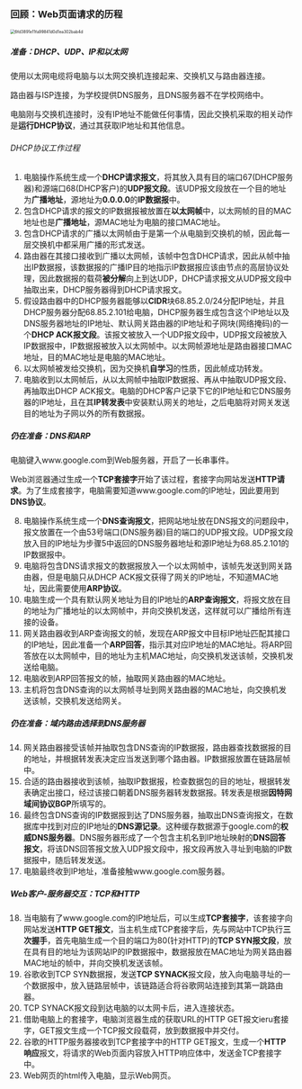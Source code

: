 ### 回顾：Web页面请求的历程

<img src="C:\Users\hp\Documents\WeChat Files\wxid_j96pgjli7gpn12\FileStorage\Temp\6fd3891e11fa99841d0d1ea302bab4d.jpg" alt="6fd3891e11fa99841d0d1ea302bab4d" style="zoom:50%;" />

##### 准备：DHCP、UDP、IP和以太网

使用以太网电缆将电脑与以太网交换机连接起来、交换机又与路由器连接。

路由器与ISP连接，为学校提供DNS服务，且DNS服务器不在学校网络中。

电脑刚与交换机连接时，没有IP地址不能做任何事情，因此交换机采取的相关动作是**运行DHCP协议**，通过其获取IP地址和其他信息。

###### DHCP协议工作过程

1. 电脑操作系统生成一个**DHCP请求报文**，将其放入具有目的端口67(DHCP服务器)和源端口68(DHCP客户)的**UDP报文段**。该UDP报文段放在一个目的地址为**广播地址**，源地址为**0.0.0.0**的**IP数据报**中。
2. 包含DHCP请求的报文的IP数据报被放置在**以太网帧**中，以太网帧的目的MAC地址也是**广播地址**，源MAC地址为电脑的接口MAC地址。
3. 包含DHCP请求的广播以太网帧由于是第一个从电脑到交换机的帧，因此每一层交换机中都采用广播的形式发送。
4. 路由器在其接口接收到广播以太网帧，该帧中包含DHCP请求，因此从帧中抽出IP数据报，该数据报的广播IP目的地指示IP数据报应该由节点的高层协议处理，因此数据报的载荷**被分解**向上到达UDP，DHCP请求报文从UDP报文段中抽取出来，DHCP服务器得到DHCP请求报文。
5. 假设路由器中的DHCP服务器能够以**CIDR**块68.85.2.0/24分配IP地址，并且DHCP服务器分配68.85.2.101给电脑，DHCP服务器生成包含这个IP地址以及DNS服务器地址的IP地址、默认网关路由器的IP地址和子网块(网络掩码)的一个**DHCP ACK报文段**。该报文被放入一个UDP报文段中，UDP报文段被放入IP数据报中，IP数据报被放入以太网帧中。以太网帧源地址是路由器接口MAC地址，目的MAC地址是电脑的MAC地址。
6. 以太网帧被发给交换机，因为交换机**自学习**的性质，因此帧成功转发。
7. 电脑收到以太网帧后，从以太网帧中抽取IP数据报、再从中抽取UDP报文段、再抽取出DHCP ACK报文。电脑的DHCP客户记录下它的IP地址和它DNS服务器的IP地址，且在其**IP转发表**中安装默认网关的地址，之后电脑将对网关发送目的地址为子网以外的所有数据报。

##### 仍在准备：DNS和ARP

电脑键入www.google.com到Web服务器，开启了一长串事件。

Web浏览器通过生成一个**TCP套接字**开始了该过程，套接字向网站发送**HTTP请求**。为了生成套接字，电脑需要知道www.google.com的IP地址，因此要用到**DNS协议**。

8. 电脑操作系统生成一个**DNS查询报文**，把网站地址放在DNS报文的问题段中，报文放置在一个由53号端口(DNS服务器)目的端口的UDP报文段。UDP报文段放入目的IP地址为步骤5中返回的DNS服务器地址和源IP地址为68.85.2.101的IP数据报中。
9. 电脑将包含DNS请求报文的数据报放入一个以太网帧中，该帧先发送到网关路由器，但是电脑只从DHCP ACK报文获得了网关的IP地址，不知道MAC地址，因此需要使用**ARP协议**。
10. 电脑生成一个具有默认网关地址为目的IP地址的**ARP查询报文**，将报文放在目的地址为广播地址的以太网帧中，并向交换机发送，这样就可以广播给所有连接的设备。
11. 网关路由器收到ARP查询报文的帧，发现在ARP报文中目标IP地址匹配其接口的IP地址，因此准备一个**ARP回答**，指示其对应IP地址的MAC地址。将ARP回答放在以太网帧中，目的地址为主机MAC地址，向交换机发送该帧，交换机发送给电脑。
12. 电脑收到ARP回答报文的帧，抽取网关路由器的MAC地址。
13. 主机将包含DNS查询的以太网帧寻址到网关路由器的MAC地址，向交换机发送该帧，交换机发送给网关。

##### 仍在准备：域内路由选择到DNS服务器

14. 网关路由器接受该帧并抽取包含DNS查询的IP数据报，路由器查找数据报的目的地址，并根据转发表决定应当发送到哪个路由器。IP数据报放置在链路层帧中。
15. 合适的路由器接收到该帧，抽取IP数据报，检查数据包的目的地址，根据转发表确定出接口，经过该接口朝着DNS服务器转发数据报。转发表是根据**因特网域间协议BGP**所填写的。
16. 最终包含DNS查询的IP数据报到达了DNS服务器，抽取出DNS查询报文，在数据库中找到对应的IP地址的**DNS源记录**。这种缓存数据源于google.com的**权威DNS服务器**。DNS服务器形成了一个包含主机名到IP地址映射的**DNS回答报文**，将该DNS回答报文放入UDP报文段中，报文段再放入寻址到电脑的IP数据报中，随后转发发送。
17. 电脑最终收到IP地址，准备接触www.google.com服务器。

##### Web客户-服务器交互：TCP和HTTP

18. 当电脑有了www.google.com的IP地址后，可以生成**TCP套接字**，该套接字向网站发送**HTTP GET报文**，当主机生成TCP套接字后，先与网站中TCP执行**三次握手**，首先电脑生成一个目的端口为80(针对HTTP)的**TCP SYN报文段**，放在具有目的地址为该网站IP的IP数据报中，数据报放在MAC地址为网关路由器MAC地址的帧中，并向交换机发送该帧。
19. 谷歌收到TCP SYN数据报，发送**TCP SYNACK**报文段，放入向电脑寻址的一个数据报中，放入链路层帧中，该链路适合将谷歌网站连接到其第一跳路由器。
20. TCP SYNACK报文段到达电脑的以太网卡后，进入连接状态。
21. 借助电脑上的套接字，电脑浏览器生成的获取URL的HTTP GET报文ieru套接字，GET报文生成一个TCP报文段载荷，放到数据报中并交付。
22. 谷歌的HTTP服务器接收到TCP套接字中的HTTP GET报文，生成一个**HTTP响应**报文，将请求的Web页面内容放入HTTP响应体中，发送金TCP套接字中。
23. Web网页的html传入电脑，显示Web网页。
